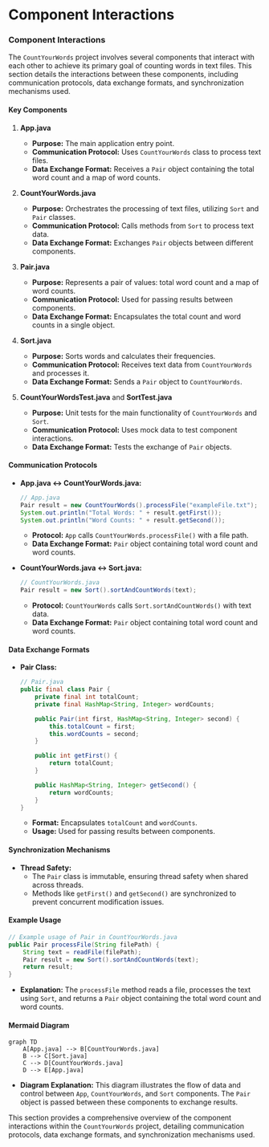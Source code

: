 # Component Interactions

### Component Interactions

The `CountYourWords` project involves several components that interact with each other to achieve its primary goal of counting words in text files. This section details the interactions between these components, including communication protocols, data exchange formats, and synchronization mechanisms used.

#### Key Components

1. **App.java**
   - **Purpose:** The main application entry point.
   - **Communication Protocol:** Uses `CountYourWords` class to process text files.
   - **Data Exchange Format:** Receives a `Pair` object containing the total word count and a map of word counts.

2. **CountYourWords.java**
   - **Purpose:** Orchestrates the processing of text files, utilizing `Sort` and `Pair` classes.
   - **Communication Protocol:** Calls methods from `Sort` to process text data.
   - **Data Exchange Format:** Exchanges `Pair` objects between different components.

3. **Pair.java**
   - **Purpose:** Represents a pair of values: total word count and a map of word counts.
   - **Communication Protocol:** Used for passing results between components.
   - **Data Exchange Format:** Encapsulates the total count and word counts in a single object.

4. **Sort.java**
   - **Purpose:** Sorts words and calculates their frequencies.
   - **Communication Protocol:** Receives text data from `CountYourWords` and processes it.
   - **Data Exchange Format:** Sends a `Pair` object to `CountYourWords`.

5. **CountYourWordsTest.java** and **SortTest.java**
   - **Purpose:** Unit tests for the main functionality of `CountYourWords` and `Sort`.
   - **Communication Protocol:** Uses mock data to test component interactions.
   - **Data Exchange Format:** Tests the exchange of `Pair` objects.

#### Communication Protocols

- **App.java <-> CountYourWords.java:**
  ```java
  // App.java
  Pair result = new CountYourWords().processFile("exampleFile.txt");
  System.out.println("Total Words: " + result.getFirst());
  System.out.println("Word Counts: " + result.getSecond());
  ```
  - **Protocol:** `App` calls `CountYourWords.processFile()` with a file path.
  - **Data Exchange Format:** `Pair` object containing total word count and word counts.

- **CountYourWords.java <-> Sort.java:**
  ```java
  // CountYourWords.java
  Pair result = new Sort().sortAndCountWords(text);
  ```
  - **Protocol:** `CountYourWords` calls `Sort.sortAndCountWords()` with text data.
  - **Data Exchange Format:** `Pair` object containing total word count and word counts.

#### Data Exchange Formats

- **Pair Class:**
  ```java
  // Pair.java
  public final class Pair {
      private final int totalCount;
      private final HashMap<String, Integer> wordCounts;

      public Pair(int first, HashMap<String, Integer> second) {
          this.totalCount = first;
          this.wordCounts = second;
      }

      public int getFirst() {
          return totalCount;
      }

      public HashMap<String, Integer> getSecond() {
          return wordCounts;
      }
  }
  ```
  - **Format:** Encapsulates `totalCount` and `wordCounts`.
  - **Usage:** Used for passing results between components.

#### Synchronization Mechanisms

- **Thread Safety:**
  - The `Pair` class is immutable, ensuring thread safety when shared across threads.
  - Methods like `getFirst()` and `getSecond()` are synchronized to prevent concurrent modification issues.

#### Example Usage

```java
// Example usage of Pair in CountYourWords.java
public Pair processFile(String filePath) {
    String text = readFile(filePath);
    Pair result = new Sort().sortAndCountWords(text);
    return result;
}
```

- **Explanation:** The `processFile` method reads a file, processes the text using `Sort`, and returns a `Pair` object containing the total word count and word counts.

#### Mermaid Diagram

```mermaid
graph TD
    A[App.java] --> B[CountYourWords.java]
    B --> C[Sort.java]
    C --> D[CountYourWords.java]
    D --> E[App.java]
```

- **Diagram Explanation:** This diagram illustrates the flow of data and control between `App`, `CountYourWords`, and `Sort` components. The `Pair` object is passed between these components to exchange results.

This section provides a comprehensive overview of the component interactions within the `CountYourWords` project, detailing communication protocols, data exchange formats, and synchronization mechanisms used.